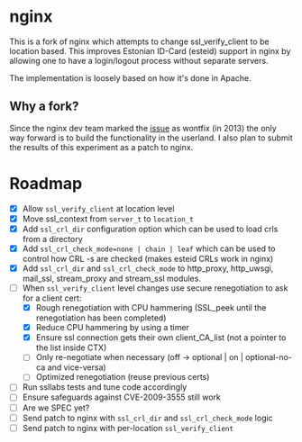 # nginx

This is a fork of nginx which attempts to change ssl_verify_client to be location based. This improves
Estonian ID-Card (esteid) support in nginx by allowing one to have a login/logout process without separate
servers.

The implementation is loosely based on how it's done in Apache.

## Why a fork?

Since the nginx dev team marked the [issue](https://trac.nginx.org/nginx/ticket/317) as wontfix (in 2013) the
only way forward is to build the functionality in the userland. I also plan to submit the results of this
experiment as a patch to nginx.

# Roadmap

 - [x] Allow `ssl_verify_client` at location level
 - [x] Move ssl_context from `server_t` to `location_t`
 - [x] Add `ssl_crl_dir` configuration option which can be used to load crls from a directory
 - [x] Add `ssl_crl_check_mode=none | chain | leaf` which can be used to control how CRL -s are 
        checked (makes esteid CRLs work in nginx)
 - [x] Add `ssl_crl_dir` and `ssl_crl_check_mode` to http_proxy, http_uwsgi, mail_ssl, stream_proxy and
        stream_ssl modules.
 - [ ] When `ssl_verify_client` level changes use secure renegotiation to ask for a client cert:
     - [x] Rough renegotiation with CPU hammering (SSL_peek until the renegotiation has been completed)
     - [x] Reduce CPU hammering by using a timer
     - [x] Ensure ssl connection gets their own client_CA_list (not a pointer to the list inside CTX)
     - [ ] Only re-negotiate when necessary (off -> optional | on | optional-no-ca and vice-versa)
     - [ ] Optimized renegotiation (reuse previous certs)
 - [ ] Run ssllabs tests and tune code accordingly
 - [ ] Ensure safeguards against CVE-2009-3555 still work
 - [ ] Are we SPEC yet?
 - [ ] Send patch to nginx with `ssl_crl_dir` and `ssl_crl_check_mode` logic
 - [ ] Send patch to nginx with per-location `ssl_verify_client` 
